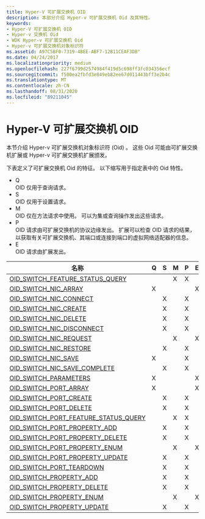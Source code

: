 ```yaml
---
title: Hyper-V 可扩展交换机 OID
description: 本部分介绍 Hyper-v 可扩展交换机 Oid 及其特性。
keywords:
- Hyper-V 可扩展交换机 OID
- Hyper-v 交换机 Oid
- WDK Hyper-v 可扩展交换机 Oid
- Hyper-v 可扩展交换机对象标识符
ms.assetid: A97C5BF0-7319-4BEE-ABF7-12B11CEAF3DB"
ms.date: 04/24/2017
ms.localizationpriority: medium
ms.openlocfilehash: 227f6799d2574984f419d5c698ff3fc034356ecf
ms.sourcegitcommit: f500ea2fbfd3e849eb82ee67d011443bff3e2b4c
ms.translationtype: MT
ms.contentlocale: zh-CN
ms.lasthandoff: 08/31/2020
ms.locfileid: "89211045"
---
```

# <a name="hyper-v-extensible-switch-oids"></a>Hyper-V 可扩展交换机 OID

本节介绍 Hyper-v 可扩展交换机对象标识符 (Oid) 。 这些 Oid 可能由可扩展交换机扩展或 Hyper-v 可扩展交换机扩展颁发。

下表定义了可扩展交换机 Oid 的特征。 以下缩写用于指定表中的 Oid 特性。

- Q  
OID 仅用于查询请求。
- S  
OID 仅用于设置请求。
- M  
OID 仅在方法请求中使用。 可以为集或查询操作发出这些请求。
- P  
OID 请求由可扩展交换机的协议边缘发出。 扩展可以检查 OID 请求的结果，以获取有关可扩展交换机、其端口或连接到端口的虚拟网络适配器的信息。
- E  
OID 请求由扩展发出。

| 名称                                                                                                 | Q | S | M | P | E |
|---                                                                                                   |---|---|---|---|---|
| [OID_SWITCH_FEATURE_STATUS_QUERY](./oid-switch-feature-status-query.md)      |   |   | X | X |   | 
| [OID_SWITCH_NIC_ARRAY](./oid-switch-nic-array.md)                 | X |   |   |   | X | 
| [OID_SWITCH_NIC_CONNECT](./oid-switch-nic-connect.md)               |   | X |   | X |   |
| [OID_SWITCH_NIC_CREATE](./oid-switch-nic-create.md)                |   | X |   | X |   |
| [OID_SWITCH_NIC_DELETE](./oid-switch-nic-delete.md)                |   | X |   | X |   |  
| [OID_SWITCH_NIC_DISCONNECT](./oid-switch-nic-disconnect.md)            |   | X |   | X |   | 
| [OID_SWITCH_NIC_REQUEST](./oid-switch-nic-request.md)               |   |   | X |   | X |   
| [OID_SWITCH_NIC_RESTORE](./oid-switch-nic-restore.md)               |   | X |   | X |   |   
| [OID_SWITCH_NIC_SAVE](./oid-switch-nic-save.md)                  | X |   |   | X |   |
| [OID_SWITCH_NIC_SAVE_COMPLETE](./oid-switch-nic-save-complete.md)         |   | X |   | X |   | 
| [OID_SWITCH_PARAMETERS](./oid-switch-parameters.md)                | X |   |   |   | X |
| [OID_SWITCH_PORT_ARRAY](./oid-switch-port-array.md)                | X |   |   |   | X | 
| [OID_SWITCH_PORT_CREATE](./oid-switch-port-create.md)               |   | X |   | X |   | 
| [OID_SWITCH_PORT_DELETE](./oid-switch-port-delete.md)               |   | X |   | X |   | 
| [OID_SWITCH_PORT_FEATURE_STATUS_QUERY](./oid-switch-port-feature-status-query.md) |   |   | X | X |   | 
| [OID_SWITCH_PORT_PROPERTY_ADD](./oid-switch-port-property-add.md)         |   | X |   | X |   |
| [OID_SWITCH_PORT_PROPERTY_DELETE](./oid-switch-port-property-delete.md)      |   | X |   | X |   |   
| [OID_SWITCH_PORT_PROPERTY_ENUM](./oid-switch-port-property-enum.md)        |   |   | X |   | X |   
| [OID_SWITCH_PORT_PROPERTY_UPDATE](./oid-switch-port-property-update.md)      |   | X |   | X |   | 
| [OID_SWITCH_PORT_TEARDOWN](./oid-switch-port-teardown.md)             |   | X |   | X |   |
| [OID_SWITCH_PROPERTY_ADD](./oid-switch-property-add.md)              |   | X |   | X |   | 
| [OID_SWITCH_PROPERTY_DELETE](./oid-switch-property-delete.md)           |   | X |   | X |   | 
| [OID_SWITCH_PROPERTY_ENUM](./oid-switch-property-enum.md)             |   |   | X |   | X |
| [OID_SWITCH_PROPERTY_UPDATE](./oid-switch-property-update.md)           |   | X |   | X |   |